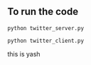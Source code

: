 ## To run the code


```
python twitter_server.py
```

```
python twitter_client.py
```


this is yash
